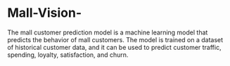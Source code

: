 # Mall-Vision-
The mall customer prediction model is a machine learning model that predicts the behavior of mall customers. The model is trained on a dataset of historical customer data, and it can be used to predict customer traffic, spending, loyalty, satisfaction, and churn.

